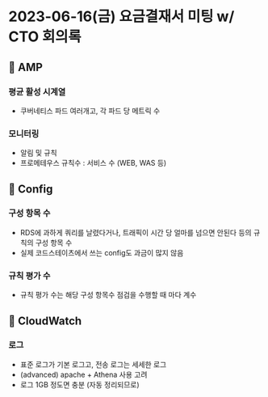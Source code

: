 # 2023-06-16(금) 요금결재서 미팅 w/ CTO 회의록
## 📎 AMP
### 평균 활성 시계열 
-  쿠버네티스 파드 여러개고, 각 파드 당 메트릭 수 
### 모니터링
- 알림 및 규칙
- 프로메테우스 규칙수 : 서비스 수 (WEB, WAS 등)

## 📎 Config
### 구성 항목 수
- RDS에 과하게 쿼리를 날렸다거나, 트래픽이 시간 당 얼마를 넘으면 안된다 등의 규칙의 구성 항목 수
- 실제 코드스테이츠에서 쓰는 config도 과금이 많지 않음
### 규칙 평가 수
- 규칙 평가 수는 해당 구성 항목수 점검을 수행할 때 마다 계수

## 📎 CloudWatch
### 로그
- 표준 로그가 기본 로그고, 전송 로그는 세세한 로그
- (advanced) apache + Athena 사용 고려
- 로그 1GB 정도면 충분 (자동 정리되므로)